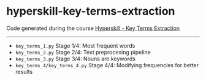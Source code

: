 # hyperskill-key-terms-extraction
Code generated during the course [Hyperskill - Key Terms Extraction](https://hyperskill.org/projects/166)

---

- <code>key_terms_1.py</code> Stage 1/4: Most frequent words
- <code>key_terms_2.py</code> Stage 2/4: Text preprocesing pipeline
- <code>key_terms_3.py</code> Stage 3/4: Nouns are keywords
- <code>key_terms_4/key_terms_4.py</code> Stage 4/4: Modifying frequencies for better results
